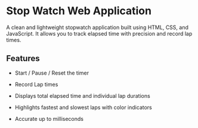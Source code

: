 # Stop Watch Web Application

A clean and lightweight stopwatch application built using HTML, CSS, and JavaScript. It allows you to track elapsed time with precision and record lap times.

## Features

- Start / Pause / Reset the timer

- Record Lap times

- Displays total elapsed time and individual lap durations

- Highlights fastest and slowest laps with color indicators

- Accurate up to milliseconds
